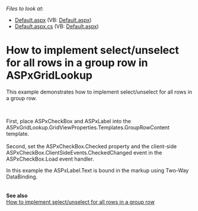 <!-- default file list -->
*Files to look at*:

* [Default.aspx](./CS/Default.aspx) (VB: [Default.aspx](./VB/Default.aspx))
* [Default.aspx.cs](./CS/Default.aspx.cs) (VB: [Default.aspx](./VB/Default.aspx))
<!-- default file list end -->
# How to implement select/unselect for all rows in a group row in ASPxGridLookup


This example demonstrates how to implement select/unselect for all rows in a group row.
<p> </p>
<p>First, place ASPxCheckBox and ASPxLabel into the ASPxGridLookup.GridViewProperties.Templates.GroupRowContent template.<br /> <br /> Second, set the ASPxCheckBox.Checked property and the client-side ASPxCheckBox.ClientSideEvents.CheckedChanged event in the ASPxCheckBox.Load event handler.</p>
<p>In this example the ASPxLabel.Text is bound in the markup using Two-Way DataBinding.<br /><br /><br /><strong>See also<br /></strong><a href="https://www.devexpress.com/Support/Center/p/E1760">How to implement select/unselect for all rows in a group row</a></p>

<br/>


